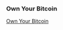 ### Own Your Bitcoin
[Own Your Bitcoin](https://bitkey.world/en-US?https%3A%2F%2Fwww.bitkey.world=&gclid=Cj0KCQjw-r-vBhC-ARIsAGgUO2ApD93gpnUF2aanhg9N4kZHoA8G5ca9Jsgb4AzP3DKZKqYtG0MyqIYaAtkSEALw_wcB&gclsrc=aw.ds#utm_source=sa360&utm_medium=pmax&utm_region=amer&utm_country=ca&utm_funnel=bof&utm_tactic=interests)
